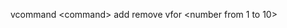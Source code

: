 vcommand \<command>
<command> add <content>
<command> remove <content>
vfor <command> <number from 1 to 10>
